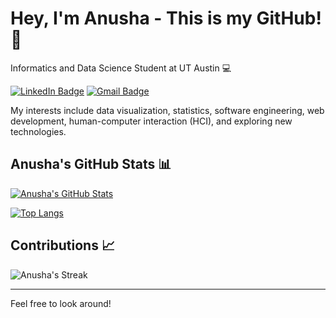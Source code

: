 # Hey, I'm Anusha - This is my GitHub! 👋

Informatics and Data Science Student at UT Austin 💻

[![LinkedIn Badge](https://img.shields.io/badge/LinkedIn-blue?style=flat-square&logo=linkedin&labelColor=blue)](linkedin.com/in/anusha-dudella-167b25243) [![Gmail Badge](https://img.shields.io/badge/Gmail-red?style=flat-square&logo=gmail&labelColor=red)](mailto:anusharao4262@gmail.com)

My interests include data visualization, statistics, software engineering, web development, human-computer interaction (HCI), and exploring new technologies.

## Anusha's GitHub Stats 📊

[![Anusha's GitHub Stats](https://github-readme-stats.vercel.app/api?username=YOUR_GITHUB_USERNAME&show_icons=true&theme=dracula)](https://github.com/YOUR_GITHUB_USERNAME/github-readme-stats)

[![Top Langs](https://github-readme-stats.vercel.app/api/top-langs/?username=YOUR_GITHUB_USERNAME&layout=compact&theme=dracula)](https://github.com/YOUR_GITHUB_USERNAME/github-readme-stats)

## Contributions 📈

![Anusha's Streak](https://github-readme-streak-stats.herokuapp.com/?user=YOUR_GITHUB_USERNAME&theme=dracula)

---

Feel free to look around!
